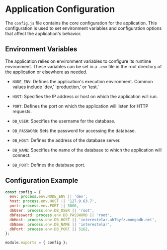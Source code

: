 # Application Configuration

The `config.js` file contains the core configuration for the application. This configuration is used to set environment variables and configuration options that affect the application's behavior.

## Environment Variables

The application relies on environment variables to configure its runtime environment. These variables can be set in a `.env` file in the root directory of the application or elsewhere as needed.

- `NODE_ENV`: Defines the application's execution environment. Common values include 'dev,' 'production,' or 'test.'

- `HOST`: Specifies the IP address or host on which the application will run.

- `PORT`: Defines the port on which the application will listen for HTTP requests.

- `DB_USER`: Specifies the username for the database.

- `DB_PASSWORD`: Sets the password for accessing the database.

- `DB_HOST`: Defines the address of the database server.

- `DB_NAME`: Specifies the name of the database to which the application will connect.

- `DB_PORT`: Defines the database port.

## Configuration Example

```javascript
const config = {
  env: process.env.NODE_ENV || 'dev',
  host: process.env.HOST || '127.9.63.7',
  port: process.env.PORT || 3000,
  dbUser: process.env.DB_USER || 'root',
  dbPassword: process.env.DB_PASSWORD || 'root',
  dbHost: process.env.DB_HOST || 'interestelar.ah7byfz.mongodb.net',
  dbName: process.env.DB_NAME || 'interestelar',
  dbPort: process.env.DB_PORT || 5162,
};

module.exports = { config };
